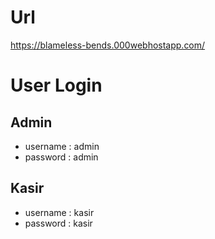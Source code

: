 # Url
https://blameless-bends.000webhostapp.com/
# User Login
## Admin
- username : admin
- password : admin
## Kasir
- username : kasir
- password : kasir
